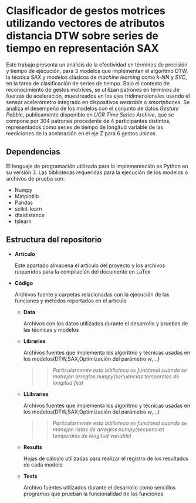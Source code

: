 # Clasificador de gestos motrices utilizando vectores de atributos distancia DTW sobre series de tiempo en representación SAX

Este trabajo presenta un análisis de la efectividad en términos de precisión y tiempo de ejecución, para 3 modelos que implementan el algoritmo DTW, la técnica SAX y modelos clásicos de *machine learning* como *k-NN* y *SVC*, en la tarea de clasificación de series de tiempo. Bajo el contexto de reconocimiento de gestos motrices, se utilizan patrones en términos de fuerzas de aceleración, muestreados en los ejes tridimensionales usando el sensor acelerómetro integrado en dispositivos *wearable* o *smartphones*. Se analiza el desempeño de los modelos con el conjunto de datos *Gesture Pebble*, publicamente disponible en *UCR Time Series Archive*, que se compone por 304 patrones procedente de 4 participantes distintos, representados como series de tiempo de longitud variable de las mediciones de la acelaración en el eje Z para 6 gestos únicos.

## Dependencias
El lenguaje de programación utilizado para la implementación es Python en su versión 3.
Las bibliotecas requeridas para la ejecución de los modelos o archivos de prueba son:
* Numpy
* Matplotlib
* Pandas
* scikit-learn
* dtaidistance
* tslearn

## Estructura del repositorio
- **Artículo**
  
  Este apartado almacena el artículo del proyecto y los archivos requeridos para la compilación del documento en LaTex
  
- **Código**
  
  Archivos fuente y carpetas relacionadas con la ejecución de las funciones y métodos reportados en el artículo
  
  - **Data**
    
    Archivos con los datos utilizados durante el desarrollo y pruebas de las técnicas y modelos
    
  - **Libraries**
    
    Archivos fuentes que implementa los algoritmo y técnicas usadas en los modelos(DTW,SAX,Optimización del parámetro *w*,...)
    > > *Particularmente esta biblioteca es funcional cuando se manejan arreglos numpy(secuencias temporales de longitud fija)*
    
  - **LLibraries**
    
    Archivos fuentes que implementa los algoritmo y técnicas usadas en los modelos(DTW,SAX,Optimización del parámetro *w*,...)
    > > *Particularmente esta biblioteca es funcional cuando se manejan listas de arreglos numpy(secuencias temporales de longitud variable)*
    
  - **Results**
    
    Hojas de cálculo utilizadas para realizar el registro de los resultados de cada modelo
    
  - **Tests**
    
    Archivo fuentes utilizados durante el desarrollo como sencillos programas que prueban la funcionalidad de las funciones
